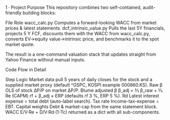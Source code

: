 1 · Project Purpose
This repository combines two self-contained, audit-friendly building blocks:

File	Role
wacc_calc.py	Computes a forward-looking WACC from market prices & latest statements.
dcf_intrinsic_value.py	Pulls the last 5Y financials, projects 5 Y FCF, discounts them with the WACC from wacc_calc.py, converts EV→equity value→intrinsic price, and benchmarks it to the spot market quote.

The result is a one-command valuation stack that updates straight from Yahoo Finance without manual inputs.

Code Flow in Detail

Step	Logic
Market data pull	5 years of daily closes for the stock and a supplied market proxy (default ^GSPC, KOSPI example 000660.KS).
Raw β	OLS of stock ΔP/P on market ΔP/P.
Blume adjusted β	β_adj = ⅔ β_raw + ⅓.
Re (CAPM)	rf + β_adj × ERP (defaults rf 3 %, ERP 5 %).
Rd	Latest interest expense ÷ total debt (auto-label search).
Tax rate	Income-tax-expense ÷ EBT.
Capital weights	Debt & market-cap from the same statement block.
WACC	E/V·Re + D/V·Rd·(1-Tc) returned as a dict with all sub-components.

